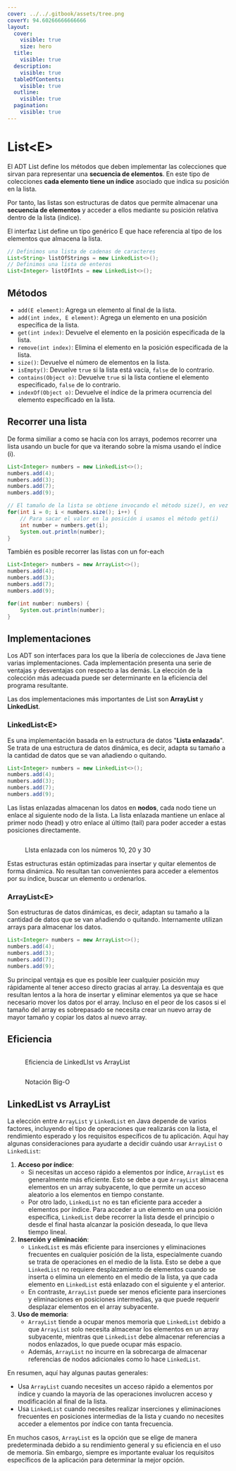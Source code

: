 ```yaml
---
cover: ../../.gitbook/assets/tree.png
coverY: 94.60266666666666
layout:
  cover:
    visible: true
    size: hero
  title:
    visible: true
  description:
    visible: true
  tableOfContents:
    visible: true
  outline:
    visible: true
  pagination:
    visible: true
---
```


# List\<E>

El ADT List define los métodos que deben implementar las colecciones que sirvan para representar una **secuencia de elementos**. En este tipo de colecciones **cada elemento tiene un índice** asociado que indica su posición en la lista.&#x20;

Por tanto, las listas son estructuras de datos que permite almacenar una **secuencia de elementos** y acceder a ellos mediante su posición relativa dentro de la lista (índice).

El interfaz List define un tipo genérico E que hace referencia al tipo de los elementos que almacena la lista.

```java
// Definimos una lista de cadenas de caracteres
List<String> listOfStrings = new LinkedList<>();
// Definimos una lista de enteros
List<Integer> listOfInts = new LinkedList<>();
```

## Métodos

* `add(E element)`: Agrega un elemento al final de la lista.
* `add(int index, E element)`: Agrega un elemento en una posición específica de la lista.
* `get(int index)`: Devuelve el elemento en la posición especificada de la lista.
* `remove(int index)`: Elimina el elemento en la posición especificada de la lista.
* `size()`: Devuelve el número de elementos en la lista.
* `isEmpty()`: Devuelve `true` si la lista está vacía, `false` de lo contrario.
* `contains(Object o)`: Devuelve `true` si la lista contiene el elemento especificado, `false` de lo contrario.
* `indexOf(Object o)`: Devuelve el índice de la primera ocurrencia del elemento especificado en la lista.

## Recorrer una lista

De forma similiar a como se hacía con los arrays, podemos recorrer una lista usando un bucle for que va iterando sobre la misma usando el índice (i).

```java
List<Integer> numbers = new LinkedList<>();
numbers.add(4);
numbers.add(3);
numbers.add(7);
numbers.add(9);

// El tamaño de la lista se obtiene invocando el método size(), en vez de lenght
for(int i = 0; i < numbers.size(); i++) {
    // Para sacar el valor en la posición i usamos el método get(i)
    int number = numbers.get(i);
    System.out.println(number);
} 
```

También es posible recorrer las listas con un for-each

```java
List<Integer> numbers = new ArrayList<>();
numbers.add(4);
numbers.add(3);
numbers.add(7);
numbers.add(9);

for(int number: numbers) {
    System.out.println(number);
} 
```

## Implementaciones

Los ADT son interfaces para los que la libería de colecciones de Java tiene varias implementaciones. Cada implementación presenta una serie de ventajas y desventajas con respecto a las demás. La elección de la colección más adecuada puede ser determinante en la eficiencia del programa resultante.

Las dos implementaciones más importantes de List son **ArrayList** y **LinkedList**.

### LinkedList\<E>

Es una implementación basada en la estructura de datos "**Lista enlazada**". Se trata  de una estructura de datos dinámica, es decir, adapta su tamaño a la cantidad de datos que se van añadiendo o quitando.&#x20;

```java
List<Integer> numbers = new LinkedList<>();
numbers.add(4);
numbers.add(3);
numbers.add(7);
numbers.add(9);

```

Las listas enlazadas almacenan los datos en **nodos**, cada nodo tiene un enlace al siguiente nodo de la lista.  La lista enlazada mantiene un enlace al primer nodo (head) y otro enlace al último (tail) para poder acceder a estas posiciones directamente.&#x20;

<figure><img src="../../.gitbook/assets/image (5).png" alt=""><figcaption><p>LIsta enlazada con los números 10, 20 y 30</p></figcaption></figure>

Estas estructuras están optimizadas para insertar y quitar elementos de forma dinámica. No resultan tan convenientes para acceder a elementos por su índice, buscar un elemento u ordenarlos.

### ArrayList\<E>

Son estructuras de datos dinámicas, es decir, adaptan su tamaño a la cantidad de datos que se van añadiendo o quitando. Internamente utilizan arrays para almacenar los datos.&#x20;

```java
List<Integer> numbers = new ArrayList<>();
numbers.add(4);
numbers.add(3);
numbers.add(7);
numbers.add(9);
```

Su principal ventaja es que es posible leer cualquier posición muy rápidamente al tener acceso directo gracias al array. La desventaja es que resultan lentos a la hora de insertar y eliminar elementos ya que se hace necesario mover los datos por el array. Incluso en el peor de los casos si el tamaño del array es sobrepasado se necesita crear un nuevo array de mayor tamaño y copiar los datos al nuevo array.

## Eficiencia

<figure><img src="../../.gitbook/assets/image (6).png" alt=""><figcaption><p>Eficiencia de LinkedLIst vs ArrayList</p></figcaption></figure>

<figure><img src="../../.gitbook/assets/image (12).png" alt=""><figcaption><p>Notación Big-O</p></figcaption></figure>

## LinkedList vs ArrayList

La elección entre `ArrayList` y `LinkedList` en Java depende de varios factores, incluyendo el tipo de operaciones que realizarás con la lista, el rendimiento esperado y los requisitos específicos de tu aplicación. Aquí hay algunas consideraciones para ayudarte a decidir cuándo usar `ArrayList` o `LinkedList`:

1. **Acceso por índice**:
   * Si necesitas un acceso rápido a elementos por índice, `ArrayList` es generalmente más eficiente. Esto se debe a que `ArrayList` almacena elementos en un array subyacente, lo que permite un acceso aleatorio a los elementos en tiempo constante.
   * Por otro lado, `LinkedList` no es tan eficiente para acceder a elementos por índice. Para acceder a un elemento en una posición específica, `LinkedList` debe recorrer la lista desde el principio o desde el final hasta alcanzar la posición deseada, lo que lleva tiempo lineal.
2. **Inserción y eliminación**:
   * `LinkedList` es más eficiente para inserciones y eliminaciones frecuentes en cualquier posición de la lista, especialmente cuando se trata de operaciones en el medio de la lista. Esto se debe a que `LinkedList` no requiere desplazamiento de elementos cuando se inserta o elimina un elemento en el medio de la lista, ya que cada elemento en `LinkedList` está enlazado con el siguiente y el anterior.
   * En contraste, `ArrayList` puede ser menos eficiente para inserciones y eliminaciones en posiciones intermedias, ya que puede requerir desplazar elementos en el array subyacente.
3. **Uso de memoria**:
   * `ArrayList` tiende a ocupar menos memoria que `LinkedList` debido a que `ArrayList` solo necesita almacenar los elementos en un array subyacente, mientras que `LinkedList` debe almacenar referencias a nodos enlazados, lo que puede ocupar más espacio.
   * Además, `ArrayList` no incurre en la sobrecarga de almacenar referencias de nodos adicionales como lo hace `LinkedList`.

En resumen, aquí hay algunas pautas generales:

* Usa `ArrayList` cuando necesites un acceso rápido a elementos por índice y cuando la mayoría de las operaciones involucren acceso y modificación al final de la lista.
* Usa `LinkedList` cuando necesites realizar inserciones y eliminaciones frecuentes en posiciones intermedias de la lista y cuando no necesites acceder a elementos por índice con tanta frecuencia.

En muchos casos, `ArrayList` es la opción que se elige de manera predeterminada debido a su rendimiento general y su eficiencia en el uso de memoria. Sin embargo, siempre es importante evaluar los requisitos específicos de la aplicación para determinar la mejor opción.
